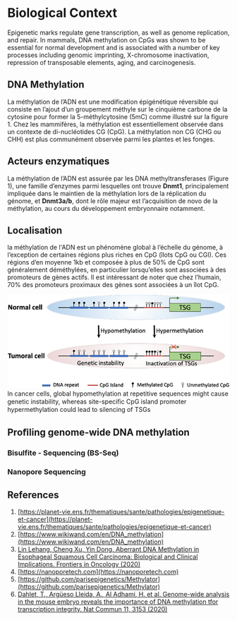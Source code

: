 # Biological Context

Epigenetic marks regulate gene transcription, as well as genome replication, and repair. In mammals, DNA methylation on CpGs was shown to be
essential for normal development and is associated with a number of key processes including genomic imprinting, X-chromosome inactivation, repression of
transposable elements, aging, and carcinogenesis.

##  DNA Methylation 
La méthylation de l’ADN est une modification épigénétique réversible qui consiste en l’ajout d’un groupement méthyle sur le cinquième carbone de la cytosine pour former la 5-méthylcytosine (5mC) comme illustré sur la figure 1. Chez les mammifères, la méthylation est essentiellement observée dans un contexte de di-nucléotides CG (CpG). La méthylation non  CG (CHG ou CHH) est plus communément
observée parmi les plantes et les fonges.

## Acteurs enzymatiques 
La méthylation de l’ADN est assurée par les DNA methyltransferases (Figure 1), une famille d’enzymes parmi lesquelles ont trouve **Dnmt1**, principalement impliquée dans le maintien de la
méthylation lors de la réplication du génome, et **Dnmt3a/b**, dont le rôle majeur est l’acquisition de novo de la méthylation, au cours du développement embryonnaire notamment. 

## Localisation 
la méthylation de l'ADN est un phénomène global à l’échelle du génome, à l’exception de certaines régions plus riches en CpG (îlots CpG ou CGI). Ces régions d’en moyenne 1kb et
composée à plus de 50% de CpG sont généralement déméthylées, en particulier lorsqu’elles sont associées à des promoteurs de gènes actifs. Il est intéressant de noter que chez
l’humain, 70% des promoteurs proximaux des gènes sont associées à un îlot CpG. 

![meth_cancer](img/meth_cancer.jpg)  
In cancer cells, global hypomethylation at repetitive sequences might cause genetic instability, whereas site-speciﬁc CpG island
promoter hypermethylation could lead to silencing of TSGs

## Proﬁling genome-wide DNA methylation

### Bisulfite - Sequencing (BS-Seq)

### Nanopore Sequencing 


## References

1. [https://planet-vie.ens.fr/thematiques/sante/pathologies/epigenetique-et-cancer](https://planet-vie.ens.fr/thematiques/sante/pathologies/epigenetique-et-cancer)
2. [https://www.wikiwand.com/en/DNA_methylation](https://www.wikiwand.com/en/DNA_methylation)
3. [Lin Lehang, Cheng Xu, Yin Dong.
Aberrant DNA Methylation in Esophageal Squamous Cell Carcinoma:
Biological and Clinical Implications. Frontiers in Oncology (2020)](https://www.frontiersin.org/journals/oncology/articles/10.3389/fonc.2020.549850/full)
4. [https://nanoporetech.com](https://nanoporetech.com)
5. [https://github.com/parisepigenetics/Methylator](https://github.com/parisepigenetics/Methylator)
6. [Dahlet, T., Argüeso Lleida, A., Al Adhami, H. et al. Genome-wide
analysis in the mouse embryo reveals the importance of DNA methylation
tfor transcription integrity. Nat Commun 11, 3153 (2020)](https://www.nature.com/articles/s41467-020-16919-w)
